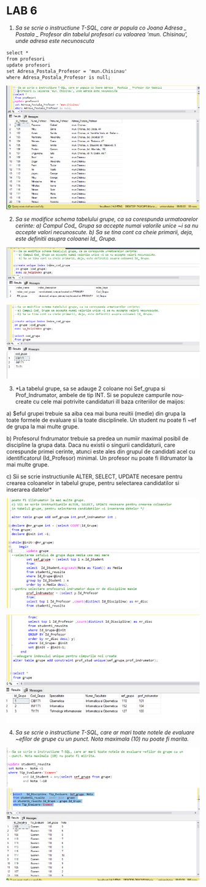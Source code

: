 # LAB 6


1. _Sa se scrie o instructiune T-SQL, care ar popula co Joana Adresa _ Postala _ Profesor din tabelul profesori cu valoarea 'mun. Chisinau', unde adresa este necunoscuta_
```
select *
from profesori
update profesori
set Adresa_Postala_Profesor = 'mun.Chisinau'
where Adresa_Postala_Profesor is null;
```

![GitHub Logo](https://github.com/MaryMN/BDC/blob/master/lab6/photo/1.PNG)



2. *Sa se modifice schema tabelului grupe, ca sa corespunda urmatoarelor cerinte: a) Campul Cod_ Grupa sa accepte numai valorile unice ~i sa nu accepte valori necunoscute. b) Sa se tina cont ca cheie primarii, deja, este definitii asupra coloanei Id_ Grupa.*

![GitHub Logo](https://github.com/MaryMN/BDC/blob/master/lab6/photo/2.PNG)

![GitHub Logo](https://github.com/MaryMN/BDC/blob/master/lab6/photo/2.1.PNG)



3. *La tabelul grupe, sa se adauge 2 coloane noi Sef_grupa si Prof_Indrumator, ambele de tip INT. Si se populeze campurile nou-create cu cele mai potrivite candidaturi ill baza criteriilor de maijos: 

a) $eful grupei trebuie sa aiba cea mai buna reuitii (medie) din grupa la toate formele de evaluare si la toate disciplinele. Un student nu poate fi ~ef de grupa la mai multe grupe. 

b) Profesorul fndrumator trebuie sa predea un numiir maximal posibil de discipline la grupa data. Daca nu existii o singurii candidaturii, care corespunde primei cerinte, atunci este ales din grupul de candidati acel cu identificatorul (Id_Profesor) minimal. Un profesor nu poate fi illdrumator la mai multe grupe. 

c) Sii se scrie instructiunile ALTER, SELECT, UPDATE necesare pentru crearea coloanelor in tabelul grupe, pentru selectarea candidatilor si inserarea datelor*


![GitHub Logo](https://github.com/MaryMN/BDC/blob/master/lab6/photo/3.PNG)

![GitHub Logo](https://github.com/MaryMN/BDC/blob/master/lab6/photo/3.1.PNG)




4. *Sa se scrie o instructiune T-SQL, care ar mari toate notele de evaluare ~efilor de grupe cu un punct. Nota maximala (10) nu poate fi marita.*

![GitHub Logo](https://github.com/MaryMN/BDC/blob/master/lab6/photo/4.PNG)
![GitHub Logo](https://github.com/MaryMN/BDC/blob/master/lab6/photo/4.1.PNG)
